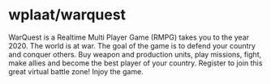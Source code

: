 # wplaat/warquest
WarQuest is a Realtime Multi Player Game (RMPG) takes you to the year 2020. The world is at war. The goal of the game is to defend your country and conquer others. Buy weapon and production units, play missions, fight, make allies and become the best player of your country. Register to join this great virtual battle zone! Injoy the game.
